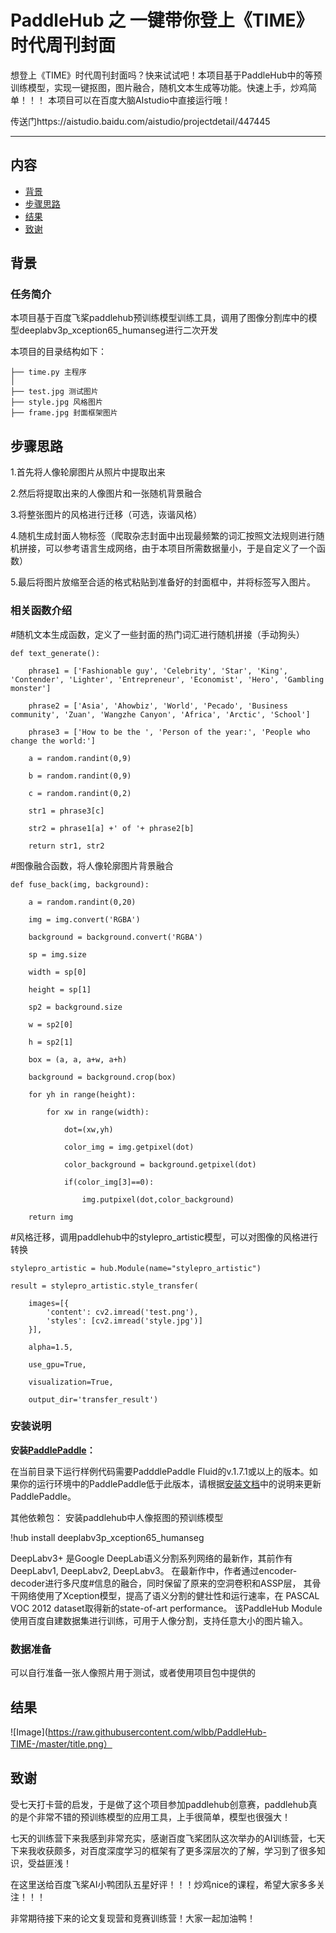# PaddleHub 之 一键带你登上《TIME》时代周刊封面

想登上《TIME》时代周刊封面吗？快来试试吧！本项目基于PaddleHub中的等预训练模型，实现一键抠图，图片融合，随机文本生成等功能。快速上手，炒鸡简单！！！
本项目可以在百度大脑AIstudio中直接运行哦！

传送门https://aistudio.baidu.com/aistudio/projectdetail/447445

---
## 内容

- [背景](#背景)
- [步骤思路](#步骤思路)
- [结果](#结果)
- [致谢](#致谢)

## 背景

### 任务简介

本项目基于百度飞桨paddlehub预训练模型训练工具，调用了图像分割库中的模型deeplabv3p_xception65_humanseg进行二次开发

本项目的目录结构如下：
```
├── time.py 主程序
│ 
├── test.jpg 测试图片
├── style.jpg 风格图片
├── frame.jpg 封面框架图片

```



## 步骤思路

1.首先将人像轮廓图片从照片中提取出来

2.然后将提取出来的人像图片和一张随机背景融合

3.将整张图片的风格进行迁移（可选，诙谐风格）

4.随机生成封面人物标签（爬取杂志封面中出现最频繁的词汇按照文法规则进行随机拼接，可以参考语言生成网络，由于本项目所需数据量小，于是自定义了一个函数）

5.最后将图片放缩至合适的格式粘贴到准备好的封面框中，并将标签写入图片。

### 相关函数介绍

#随机文本生成函数，定义了一些封面的热门词汇进行随机拼接（手动狗头）


    def text_generate():

        phrase1 = ['Fashionable guy', 'Celebrity', 'Star', 'King', 'Contender', 'Lighter', 'Entrepreneur', 'Economist', 'Hero', 'Gambling monster']

        phrase2 = ['Asia', 'Ahowbiz', 'World', 'Pecado', 'Business community', 'Zuan', 'Wangzhe Canyon', 'Africa', 'Arctic', 'School']

        phrase3 = ['How to be the ', 'Person of the year:', 'People who change the world:']

        a = random.randint(0,9)

        b = random.randint(0,9)

        c = random.randint(0,2)

        str1 = phrase3[c] 

        str2 = phrase1[a] +' of '+ phrase2[b]

        return str1, str2

#图像融合函数，将人像轮廓图片背景融合

    def fuse_back(img, background):

        a = random.randint(0,20)
            
        img = img.convert('RGBA')

        background = background.convert('RGBA')

        sp = img.size

        width = sp[0]

        height = sp[1]

        sp2 = background.size
        
        w = sp2[0]

        h = sp2[1]

        box = (a, a, a+w, a+h)

        background = background.crop(box)

        for yh in range(height):

            for xw in range(width):

                dot=(xw,yh)

                color_img = img.getpixel(dot)

                color_background = background.getpixel(dot)

                if(color_img[3]==0):

                    img.putpixel(dot,color_background)

        return img
    
#风格迁移，调用paddlehub中的stylepro_artistic模型，可以对图像的风格进行转换

    stylepro_artistic = hub.Module(name="stylepro_artistic")

    result = stylepro_artistic.style_transfer(
    
        images=[{
            'content': cv2.imread('test.png'),
            'styles': [cv2.imread('style.jpg')]
        }], 

        alpha=1.5,

        use_gpu=True,

        visualization=True,

        output_dir='transfer_result')
    
### 安装说明
**安装[PaddlePaddle](https://github.com/PaddlePaddle/Paddle)：**

在当前目录下运行样例代码需要PadddlePaddle Fluid的v.1.7.1或以上的版本。如果你的运行环境中的PaddlePaddle低于此版本，请根据[安装文档](https://www.paddlepaddle.org.cn/documentation/docs/zh/1.5/beginners_guide/install/index_cn.html)中的说明来更新PaddlePaddle。

其他依赖包：
安装paddlehub中人像抠图的预训练模型

!hub install deeplabv3p_xception65_humanseg

DeepLabv3+ 是Google DeepLab语义分割系列网络的最新作，其前作有 DeepLabv1, DeepLabv2, DeepLabv3。
在最新作中，作者通过encoder-decoder进行多尺度#信息的融合，同时保留了原来的空洞卷积和ASSP层， 
其骨干网络使用了Xception模型，提高了语义分割的健壮性和运行速率，在 PASCAL VOC 2012 dataset取得新的state-of-art performance。
该PaddleHub Module使用百度自建数据集进行训练，可用于人像分割，支持任意大小的图片输入。


### 数据准备
可以自行准备一张人像照片用于测试，或者使用项目包中提供的

## 结果

![Image](https://raw.githubusercontent.com/wlbb/PaddleHub-TIME-/master/title.png）

## 致谢

受七天打卡营的启发，于是做了这个项目参加paddlehub创意赛，paddlehub真的是个非常不错的预训练模型的应用工具，上手很简单，模型也很强大！

七天的训练营下来我感到非常充实，感谢百度飞桨团队这次举办的AI训练营，七天下来我收获颇多，对百度深度学习的框架有了更多深层次的了解，学习到了很多知识，受益匪浅！

在这里送给百度飞桨AI小鸭团队五星好评！！！炒鸡nice的课程，希望大家多多关注！！！

非常期待接下来的论文复现营和竞赛训练营！大家一起加油鸭！

